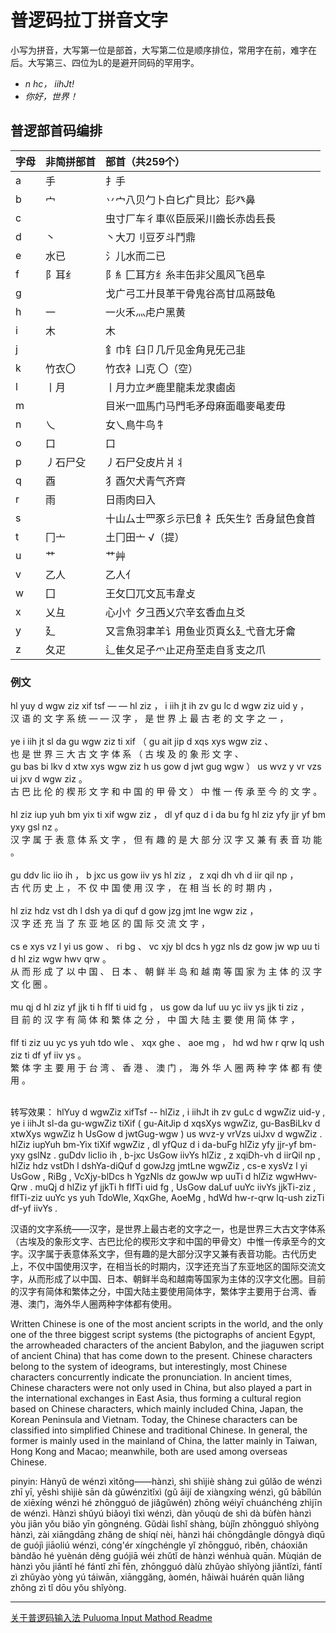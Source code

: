 # 普逻码拉丁拼音文字

小写为拼音，大写第一位是部首，大写第二位是顺序排位，常用字在前，难字在后。大写第三、四位为L的是避开同码的罕用字。  



* *n hc， iihJt!*  
* *你好，世界！* 



## 普逻部首码编排 

|字母 |非简拼部首|部首（共259个） |
| :-------------|:------------- |:------------- |
|a  |  手         |扌手  |
|b  |  宀         |丷宀八贝勹卜白匕疒貝比冫髟癶鼻  |
|c  |             |虫寸厂车彳車巛臣辰采川齒长赤齿镸長  |
|d  | 丶          |丶大刀刂豆歹斗鬥鼎  |
|e  | 水已        |氵儿水而二已  |
|f  | 阝耳纟      |阝糹匚耳方纟糸丰缶非父風风飞邑阜  |
|g  |             |戈广弓工廾艮革干骨鬼谷高甘瓜鬲鼓龟  |
|h  | 一          |一火禾灬虍户黑黄  |
|i  | 木          |木  |
|j  |             |釒巾钅臼卩几斤见金角見旡己韭|
|k  | 竹衣〇      |竹衣衤凵克 〇（空）|
|l  | 丨月        |丨月力立耂鹿里龍耒龙隶鹵卤|
|m  |             |目米冖皿馬门马門毛矛母麻面黽麥黾麦毋|
|n  |  乀         |女乀鳥牛鸟牜|
|o  | 口          |口|
|p  | 丿石尸殳    |丿石尸殳皮片爿丬|
|q  | 酉          |犭酉欠犬青气齐齊|
|r  | 雨          |日雨肉曰入|
|s  |             |十山厶士罒豕彡示巳飠礻氏矢生饣舌身鼠色食首|
|t  | 冂亠        |土冂田亠 √（提）|
|u  |艹           |艹艸|
|v  |乙人         |乙人亻|
|w  |囗           |王攵囗兀文瓦韦韋攴|
|x  |乂彑         |心小忄夕彐西乂穴辛玄香血彑爻|
|y  |廴           |又言魚羽聿羊讠用鱼业页頁幺廴弋音尢牙龠|
|z  |夂疋         |辶隹夂足子爫止疋舟至走自豸支之爪|


### 例文

hl yuy d  wgw ziz xif tsf — — hl ziz ， i  iih jt ih zv gu lc d  wgw ziz uid y  ，<br/>
汉 语  的 文  字  系  统   — — 汉 字  ， 是 世  界 上 最 古 老 的 文  字  之  一 ， <br/>
<br/>
ye i  iih jt sl da gu wgw ziz ti xif （ gu ait jip d  xqs xys wgw ziz 、 <br/>
也 是 世  界 三 大 古 文  字  体 系  （ 古 埃  及  的 象  形  文  字  、
<br/>
gu bas bi lkv d  xtw xys wgw ziz h  us gow d  jwt gug wgw ） us wvz y  vr vzs ui jxv d  wgw ziz 。<br/>
古 巴  比 伦  的 楔  形  文  字  和 中 国  的 甲  骨  文  ） 中 惟  一 传 承  至 今  的 文  字  。 <br/>
<br/>
hl ziz iup yuh bm yix ti xif wgw ziz ， dl yf quz d  i  da bu fg hl ziz yfy jjr yf bm yxy gsl nz 。<br/> 
汉 字  属  于  表 意  体 系  文  字  ， 但 有 趣  的 是 大 部 分 汉 字  又  兼  有 表 音  功  能 。 <br/>
<br/>
gu ddv lic iio ih ， b  jxc us gow iiv ys hl ziz ， z  xqi dh vh d  iir qil np ， <br/>
古 代  历  史  上 ， 不 仅  中 国  使  用 汉 字  ， 在 相  当 长 的 时  期  内 ，<br/>
<br/>
hl ziz hdz vst dh l  dsh ya di quf d  gow jzg jmt lne wgw ziz ， <br/>
汉 字  还  充  当 了 东  亚 地 区  的 国  际  交  流  文  字  ， <br/>
 <br/>
cs e  xys vz l  yi us gow 、 ri bg 、 vc xjy bl dcs h  ygz nls dz gow jw wp uu ti d  hl ziz wgw hwv qrw 。<br/>
从 而 形  成 了 以 中 国  、 日 本 、 朝 鲜  半 岛  和 越  南  等 国  家 为 主 体 的 汉 字  文  化  圈  。<br/>
<br/>
mu qj d  hl ziz yf jjk ti h  flf ti uid fg ， us gow da luf uu yc iiv ys jjk ti ziz ， <br/>
目 前 的 汉 字  有 简  体 和 繁  体 之  分 ， 中 国  大 陆  主 要 使  用 简  体 字  ，<br/>
<br/>
flf ti ziz uu yc ys yuh tdo wle 、 xqx ghe 、 aoe mg ， hd wd hw r  qrw lq ush ziz ti df yf iiv ys 。 <br/>
繁  体 字  主 要 用 于  台  湾  、 香  港  、 澳  门 ， 海 外 华 人 圈  两 种  字  体 都 有 使  用 。 <br/>
<br/>

转写效果：
hlYuy d wgwZiz xifTsf -- hlZiz , i iihJt ih zv guLc d wgwZiz uid-y , ye i iihJt sl-da gu-wgwZiz tiXif ( gu-AitJip d xqsXys wgwZiz, gu-BasBiLkv d xtwXys wgwZiz h UsGow d jwtGug-wgw ) us wvz-y vrVzs uiJxv d wgwZiz . hlZiz iupYuh bm-Yix tiXif wgwZiz , dl yfQuz d i da-buFg hlZiz yfy jjr-yf bm-yxy gslNz . guDdv licIio ih , b-jxc UsGow iivYs hlZiz , z xqiDh-vh d iirQil np , hlZiz hdz vstDh l dshYa-diQuf d gowJzg jmtLne wgwZiz , cs-e xysVz l yi UsGow , RiBg , VcXjy-blDcs h YgzNls dz gowJw wp uuTi d hlZiz wgwHwv-Qrw . muQj d hlZiz yf jjkTi h flfTi uid fg , UsGow daLuf uuYc iivYs jjkTi-ziz , flfTi-ziz uuYc ys yuh TdoWle, XqxGhe, AoeMg , hdWd hw-r-qrw lq-ush zizTi df-yf iivYs .

汉语的文字系统——汉字，是世界上最古老的文字之一，也是世界三大古文字体系（古埃及的象形文字、古巴比伦的楔形文字和中国的甲骨文）中惟一传承至今的文字。汉字属于表意体系文字，但有趣的是大部分汉字又兼有表音功能。古代历史上，不仅中国使用汉字，在相当长的时期内，汉字还充当了东亚地区的国际交流文字，从而形成了以中国、日本、朝鲜半岛和越南等国家为主体的汉字文化圈。目前的汉字有简体和繁体之分，中国大陆主要使用简体字，繁体字主要用于台湾、香港、澳门，海外华人圈两种字体都有使用。

Written Chinese is one of the most ancient scripts in the world, and the only one of the three biggest script systems (the pictographs of ancient Egypt, the arrowheaded characters of the ancient Babylon, and the jiaguwen script of ancient China) that has come down to the present. Chinese characters belong to the system of ideograms, but interestingly, most Chinese characters concurrently indicate the pronunciation. In ancient times, Chinese characters were not only used in China, but also played a part in the international exchanges in East Asia, thus forming a cultural region based on Chinese characters, which mainly included China, Japan, the Korean Peninsula and Vietnam. Today, the Chinese characters can be classified into simplified Chinese and traditional Chinese. In general, the former is mainly used in the mainland of China, the latter mainly in Taiwan, Hong Kong and Macao; meanwhile, both are used among overseas Chinese.

pinyin:
Hànyǔ de wénzì xìtǒng——hànzì, shì shìjiè shàng zuì gǔlǎo de wénzì zhī yī, yěshì shìjiè sān dà gǔwénzìtǐxì (gǔ āijí de xiàngxíng wénzì, gǔ bābǐlún de xiēxíng wénzì hé zhōngguó de jiǎgǔwén) zhōng wéiyī chuánchéng zhìjīn de wénzì. Hànzì shǔyú biǎoyì tǐxì wénzì, dàn yǒuqù de shì dà bùfèn hànzì yòu jiān yǒu biǎo yīn gōngnéng. Gǔdài lìshǐ shàng, bùjǐn zhōngguó shǐyòng hànzì, zài xiāngdāng zhǎng de shíqí nèi, hànzì hái chōngdāngle dōngyà dìqū de guójì jiāoliú wénzì, cóng'ér xíngchéngle yǐ zhōngguó, rìběn, cháoxiǎn bàndǎo hé yuènán děng guójiā wéi zhǔtǐ de hànzì wénhuà quān. Mùqián de hànzì yǒu jiǎntǐ hé fántǐ zhī fēn, zhōngguó dàlù zhǔyào shǐyòng jiǎntǐzì, fántǐ zì zhǔyào yòng yú táiwān, xiānggǎng, àomén, hǎiwài huárén quān liǎng zhǒng zì tǐ dōu yǒu shǐyòng.




-----------------------------------------------
[关于普逻码输入法 Puluoma Input Mathod  Readme](https://whhq.github.io/index.html) 

